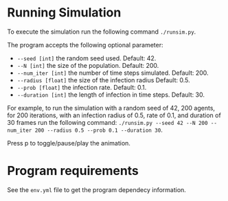 # Running Simulation

To execute the simulation run the following command `./runsim.py`.

The program accepts the following optional parameter:

- `--seed [int]` the random seed used. Default: 42.
- `--N [int]` the size of the population. Default: 200.
- `--num_iter [int]` the number of time steps simulated. Default: 200.
- `--radius [float]` the size of the infection radius Default: 0.5.
- `--prob [float]` the infection rate. Default: 0.1.
- `--duration [int]` the length of infection in time steps. Default: 30.

For example, to run the simulation with a random seed of 42, 200 agents, for 200 iterations, with an infection radius of 0.5, rate of 0.1, and duration of 30 frames run the following command: `./runsim.py --seed 42 --N 200 --num_iter 200 --radius 0.5 --prob 0.1 --duration 30`.

Press p to toggle/pause/play the animation.

# Program requirements

See the `env.yml` file to get the program dependecy information.
